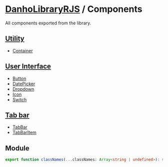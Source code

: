 # [DanhoLibraryRJS](../index.md) / Components

All components exported from the library.

## [Utility](./Utility/index.md)

* [Container](./Utility/Container.md)

## [User Interface](./User%20Interface/index.md)

* [Button](./User%20Interface/Button.md)
* [DatePicker](./User%20Interface/DatePicker.md)
* [Dropdown](./User%20Interface/Dropdown.md)
* [Icon](./User%20Interface/Icon.md)
* [Switch](./User%20Interface/Switch.md)

## [Tab bar](./Tab%20bar/index.md)
* [TabBar](./User%20Interface/TabBar.md)
* [TabBarItem](./User%20Interface/TabBarItem.md)

## Module
```ts
export function classNames(...classNames: Array<string | undefined>): string;
```